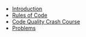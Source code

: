 <!-- TODO: Complete with your own sidebar structure and enable sidebar in index.html - or delete this file. -->
- [Introduction]()
- [Rules of Code](rules-of-code.md "Rules of Code - kunjiajia")
- [Code Quality Crash Course](12-tricks-to-improve-code-quality.md "Code Quality Tricks - kunjiajia")
- [Problems](problems.md "Problems - kunjiajia")
